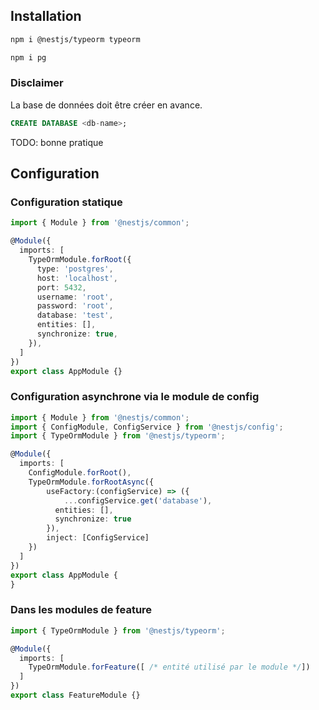 ## Installation

```bash
npm i @nestjs/typeorm typeorm
```

```bash
npm i pg
```

### Disclaimer

La base de données doit être créer en avance.
```sql
CREATE DATABASE <db-name>;
```

TODO: bonne pratique

## Configuration

### Configuration statique

```ts
import { Module } from '@nestjs/common';

@Module({
  imports: [
    TypeOrmModule.forRoot({
      type: 'postgres',
      host: 'localhost',
      port: 5432,
      username: 'root',
      password: 'root',
      database: 'test',
      entities: [],
      synchronize: true,
    }),
  ]
})
export class AppModule {}
```

### Configuration asynchrone via le module de config

```ts
import { Module } from '@nestjs/common';
import { ConfigModule, ConfigService } from '@nestjs/config';
import { TypeOrmModule } from '@nestjs/typeorm';

@Module({
  imports: [
    ConfigModule.forRoot(),
    TypeOrmModule.forRootAsync({
        useFactory:(configService) => ({
            ...configService.get('database'),
          entities: [],
          synchronize: true
        }),
        inject: [ConfigService]
    })
  ]
})
export class AppModule {
}
```

### Dans les modules de feature

```ts
import { TypeOrmModule } from '@nestjs/typeorm';

@Module({
  imports: [
    TypeOrmModule.forFeature([ /* entité utilisé par le module */])
  ]
})
export class FeatureModule {}
```
